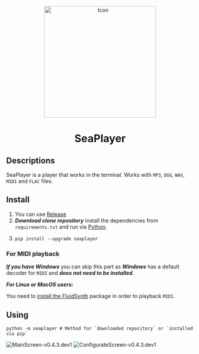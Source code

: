 <div id="header" align="center">
    <img src="https://github.com/romanin-rf/SeaPlayer/assets/60302782/937adcc4-f547-440c-8139-a5f15bffa157" alt="Icon" width="300">
</div>
<div id="header" align="center"><h1>SeaPlayer</h1></div>

## Descriptions
SeaPlayer is a player that works in the terminal. Works with `MP3`, `OGG`, `WAV`, `MIDI` and `FLAC` files.

## Install


1. You can use [Release](https://github.com/romanin-rf/sea-player/releases)
2. ***Download clone repository*** install the dependencies from `requirements.txt` and run via [Python](https://www.python.org).
3.  ```
    pip install --upgrade seaplayer
    ```

### For MIDI playback
***If you have Windows*** you can skip this part as ***Windows*** has a default decoder for `MIDI` and ***does not need to be installed***.


***For Linux or MacOS users:***

You need to [install the FluidSynth](https://github.com/FluidSynth/fluidsynth/wiki/Download) package in order to playback `MIDI`.

## Using
```shell
python -m seaplayer # Method for `downloaded repository` or `installed via pip`
```

![MainScreen-v0.4.3.dev1](https://github.com/romanin-rf/SeaPlayer/assets/60302782/e4b2ee2c-9061-47ff-8818-a480b3a79a5e)
![ConfigurateScreen-v0.4.3.dev1](https://github.com/romanin-rf/SeaPlayer/assets/60302782/ad84eafb-2324-4036-81c3-81df9138025a)

